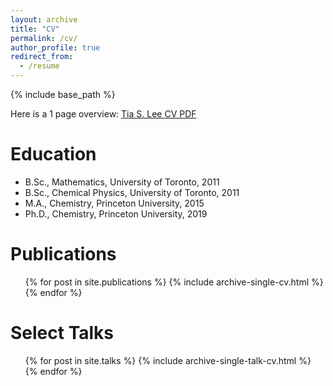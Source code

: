 ```yaml
---
layout: archive
title: "CV" 
permalink: /cv/
author_profile: true
redirect_from:
  - /resume
---
```


{% include base_path %}

Here is a 1 page overview: [Tia S. Lee CV PDF](http://t-s-lee.github.io/files/TSL-CV-2022.pdf)

Education
======

* B.Sc., Mathematics, University of Toronto, 2011
* B.Sc., Chemical Physics, University of Toronto, 2011
* M.A., Chemistry, Princeton University, 2015
* Ph.D., Chemistry, Princeton University, 2019

Publications
======
  <ul>{% for post in site.publications %}
    {% include archive-single-cv.html %}
  {% endfor %}</ul>
  
Select Talks
======
  <ul>{% for post in site.talks %}
    {% include archive-single-talk-cv.html %}
  {% endfor %}</ul>
  
